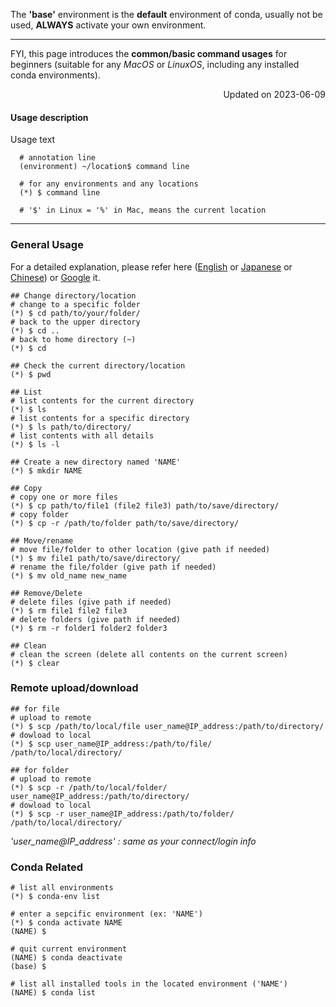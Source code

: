 The **'base'** environment is the **default** environment of conda, usually not be used, **ALWAYS** activate your own environment.

---
FYI, this page introduces the **common/basic command usages** for beginners (suitable for any *MacOS* or *LinuxOS*, including any installed conda environments).

<p align="right"> Updated on 2023-06-09 </p>

#### Usage description
Usage text 
```
  # annotation line
  (environment) ~/location$ command line
  
  # for any environments and any locations
  (*) $ command line
  
  # '$' in Linux = '%' in Mac, means the current location
```
---

### General Usage
For a detailed explanation, please refer here
([English](https://ubuntu.com/tutorials/command-line-for-beginners#1-overview) 
or 
[Japanese](https://lecture.ecc.u-tokyo.ac.jp/~hideo-t/howto/cheetsheet.html) 
or 
[Chinese](https://www.runoob.com/linux/linux-command-manual.html)) 
or 
[Google](google.com) it.
```
## Change directory/location
# change to a specific folder
(*) $ cd path/to/your/folder/ 
# back to the upper directory
(*) $ cd ..
# back to home directory (~)
(*) $ cd

## Check the current directory/location
(*) $ pwd

## List 
# list contents for the current directory
(*) $ ls
# list contents for a specific directory
(*) $ ls path/to/directory/
# list contents with all details
(*) $ ls -l

## Create a new directory named 'NAME'
(*) $ mkdir NAME

## Copy
# copy one or more files
(*) $ cp path/to/file1 (file2 file3) path/to/save/directory/
# copy folder
(*) $ cp -r /path/to/folder path/to/save/directory/

## Move/rename
# move file/folder to other location (give path if needed)
(*) $ mv file1 path/to/save/directory/
# rename the file/folder (give path if needed)
(*) $ mv old_name new_name

## Remove/Delete
# delete files (give path if needed)
(*) $ rm file1 file2 file3
# delete folders (give path if needed)
(*) $ rm -r folder1 folder2 folder3

## Clean
# clean the screen (delete all contents on the current screen)
(*) $ clear
``` 


### Remote upload/download
```
## for file
# upload to remote
(*) $ scp /path/to/local/file user_name@IP_address:/path/to/directory/
# dowload to local
(*) $ scp user_name@IP_address:/path/to/file/ /path/to/local/directory/ 

## for folder
# upload to remote
(*) $ scp -r /path/to/local/folder/ user_name@IP_address:/path/to/directory/
# dowload to local
(*) $ scp -r user_name@IP_address:/path/to/folder/ /path/to/local/directory/ 

```
*'user_name@IP_address' : same as your connect/login info*


### Conda Related
```
# list all environments 
(*) $ conda-env list

# enter a sepcific environment (ex: 'NAME')
(*) $ conda activate NAME
(NAME) $ 

# quit current environment
(NAME) $ conda deactivate
(base) $

# list all installed tools in the located environment ('NAME')
(NAME) $ conda list
``` 
